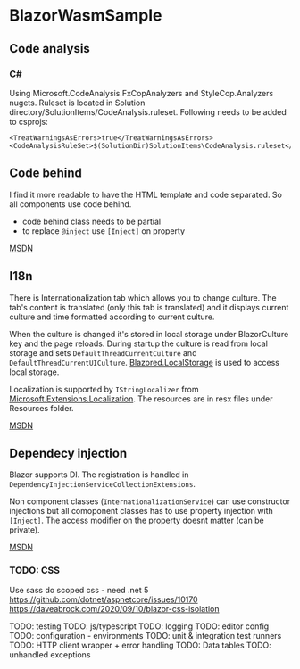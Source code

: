 # BlazorWasmSample
## Code analysis
### C#
Using Microsoft.CodeAnalysis.FxCopAnalyzers and StyleCop.Analyzers nugets.
Ruleset is located in Solution directory/SolutionItems/CodeAnalysis.ruleset.
Following needs to be added to csprojs:
```
<TreatWarningsAsErrors>true</TreatWarningsAsErrors>
<CodeAnalysisRuleSet>$(SolutionDir)SolutionItems\CodeAnalysis.ruleset</CodeAnalysisRuleSet>
```
## Code behind
I find it more readable to have the HTML template and code separated.
So all components use code behind.
* code behind class needs to be partial
* to replace `@inject` use `[Inject]` on property

[MSDN](https://docs.microsoft.com/en-us/aspnet/core/blazor/components/?view=aspnetcore-3.1#partial-class-support)

## I18n
There is Internationalization tab which allows you to change culture. The tab's content is translated (only this tab is translated)
and it displays current culture and time formatted according to current culture.

When the culture is changed it's stored in local storage under BlazorCulture key and the page reloads.
During startup the culture is read from local storage and sets `DefaultThreadCurrentCulture` and `DefaultThreadCurrentUICulture`.
[Blazored.LocalStorage](https://www.nuget.org/packages/Blazored.LocalStorage/) is used to access local storage.

Localization is supported by `IStringLocalizer` from [Microsoft.Extensions.Localization](https://www.nuget.org/packages/Microsoft.Extensions.Localization/).
The resources are in resx files under Resources folder.

[MSDN](https://docs.microsoft.com/en-us/aspnet/core/blazor/globalization-localization?view=aspnetcore-3.1)

## Dependecy injection
Blazor supports DI. The registration is handled in `DependencyInjectionServiceCollectionExtensions`.

Non component classes (`InternationalizationService`) can use constructor injections but all comoponent classes has to use property injection with `[Inject]`.
The access modifier on the property doesnt matter (can be private).

[MSDN](https://docs.microsoft.com/en-us/aspnet/core/blazor/fundamentals/dependency-injection?view=aspnetcore-3.1)

### TODO: CSS
Use sass
do scoped css - need .net 5
https://github.com/dotnet/aspnetcore/issues/10170
https://daveabrock.com/2020/09/10/blazor-css-isolation

TODO: testing
TODO: js/typescript
TODO: logging
TODO: editor config
TODO: configuration - environments 
TODO: unit & integration test runners 
TODO: HTTP client wrapper + error handling 
TODO: Data tables 
TODO: unhandled exceptions